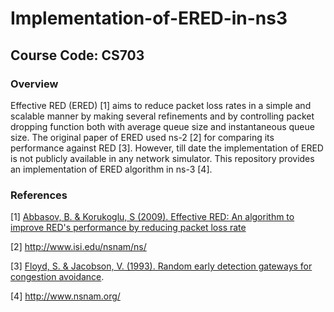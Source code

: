 # Implementation-of-ERED-in-ns3

## Course Code: CS703

### Overview
Effective RED (ERED) [1] aims to reduce packet loss rates in a simple and scalable manner by making several refinements and by controlling packet dropping function both with average queue size and instantaneous queue size. The original paper of ERED used ns-2 [2] for comparing its performance against RED [3]. However, till date the implementation of ERED is not publicly available in any network simulator. This repository provides an implementation of ERED algorithm in ns-3 [4].


### References

[1] [Abbasov, B. & Korukoglu, S (2009). Effective RED: An algorithm to improve RED's performance by reducing packet loss rate](https://www.sciencedirect.com/science/article/pii/S1084804508000684)

[2] http://www.isi.edu/nsnam/ns/

[3] [Floyd, S. & Jacobson, V. (1993). Random early detection gateways for congestion avoidance](http://ieeexplore.ieee.org/document/251892/).

[4] http://www.nsnam.org/
